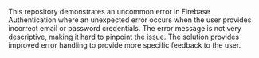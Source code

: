 This repository demonstrates an uncommon error in Firebase Authentication where an unexpected error occurs when the user provides incorrect email or password credentials. The error message is not very descriptive, making it hard to pinpoint the issue. The solution provides improved error handling to provide more specific feedback to the user.